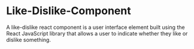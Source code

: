 # Like-Dislike-Component
A like-dislike react component is a user interface element built using the React JavaScript library that allows a user to indicate whether they like or dislike something.
